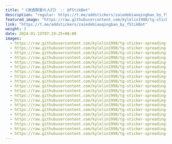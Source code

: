```yaml
---
title: "《渗透群里の人们》 :: @fStikBot"
description: "regular: https://t.me/addstickers/zaiedebiaoqingbao_by_fStikBot"
featured_image: "https://raw.githubusercontent.com/kylelin1998/tg-sticker-spreading-worldwide-images/main/img/682e75b4-2cd3-40ce-9873-c3d785ba6e10.jpg"
link: "https://t.me/addstickers/zaiedebiaoqingbao_by_fStikBot"
weight: 3
date: 2024-01-15T07:19:25+08:00
images:
  - https://raw.githubusercontent.com/kylelin1998/tg-sticker-spreading-worldwide-images/main/img/682e75b4-2cd3-40ce-9873-c3d785ba6e10.jpg
  - https://raw.githubusercontent.com/kylelin1998/tg-sticker-spreading-worldwide-images/main/img/daf694ee-3c2b-4bfc-af71-d86b586f3fc4.jpg
  - https://raw.githubusercontent.com/kylelin1998/tg-sticker-spreading-worldwide-images/main/img/ad43b142-a458-40f7-a5f5-4854d6ca1992.jpg
  - https://raw.githubusercontent.com/kylelin1998/tg-sticker-spreading-worldwide-images/main/img/c3f68174-f1a5-46f0-a2de-5c6423711f1a.jpg
  - https://raw.githubusercontent.com/kylelin1998/tg-sticker-spreading-worldwide-images/main/img/981d90f6-01dc-4d7c-acda-af5805107ce2.jpg
  - https://raw.githubusercontent.com/kylelin1998/tg-sticker-spreading-worldwide-images/main/img/0d7d325a-9b0f-48a8-ac30-727321b248bc.jpg
  - https://raw.githubusercontent.com/kylelin1998/tg-sticker-spreading-worldwide-images/main/img/97022387-c525-47e3-8105-6f4a8805d08b.jpg
  - https://raw.githubusercontent.com/kylelin1998/tg-sticker-spreading-worldwide-images/main/img/52b1b1fc-86e0-41c6-826b-9f3be2588351.jpg
  - https://raw.githubusercontent.com/kylelin1998/tg-sticker-spreading-worldwide-images/main/img/10389495-95ab-4f66-9812-d50fea0bdd20.jpg
  - https://raw.githubusercontent.com/kylelin1998/tg-sticker-spreading-worldwide-images/main/img/34ee3738-cb6e-407c-be06-f973b17b81ba.jpg
  - https://raw.githubusercontent.com/kylelin1998/tg-sticker-spreading-worldwide-images/main/img/623dc56e-9cc3-4dc2-9f28-e6993d232354.jpg
  - https://raw.githubusercontent.com/kylelin1998/tg-sticker-spreading-worldwide-images/main/img/ec3132ce-9109-451a-a407-f91566251e14.jpg
  - https://raw.githubusercontent.com/kylelin1998/tg-sticker-spreading-worldwide-images/main/img/aff26f32-85be-4400-98d9-cd0c6b22e476.jpg
  - https://raw.githubusercontent.com/kylelin1998/tg-sticker-spreading-worldwide-images/main/img/0e9ecc60-f8d9-463e-a71d-f4459a28080a.jpg
  - https://raw.githubusercontent.com/kylelin1998/tg-sticker-spreading-worldwide-images/main/img/6d8287e8-6477-4a24-8e01-bb1975e25989.jpg
  - https://raw.githubusercontent.com/kylelin1998/tg-sticker-spreading-worldwide-images/main/img/1890026d-1018-4ae3-95b5-d4bffd3f4534.jpg
  - https://raw.githubusercontent.com/kylelin1998/tg-sticker-spreading-worldwide-images/main/img/441d02f2-4814-42b1-91d6-b1ee47896525.jpg
  - https://raw.githubusercontent.com/kylelin1998/tg-sticker-spreading-worldwide-images/main/img/8090e98c-f768-4db3-9c69-5edcd3868551.jpg
  - https://raw.githubusercontent.com/kylelin1998/tg-sticker-spreading-worldwide-images/main/img/4e5e93dd-da03-419c-9c1b-c7c58bda20c4.jpg
  - https://raw.githubusercontent.com/kylelin1998/tg-sticker-spreading-worldwide-images/main/img/678cf31f-84ff-4df9-afa8-ba804ebf174d.jpg
---
```

